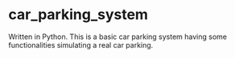 # car_parking_system
Written in Python. This is a basic car parking system having some functionalities simulating a real car parking.
